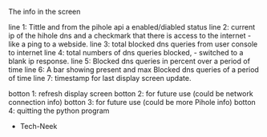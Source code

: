 The info in the screen




line 1: Tittle and from the pihole api a enabled/diabled status 
line 2: current ip of the hihole dns and a checkmark that there is access to the internet - like a ping to a webside.
line 3: total blocked dns queries from user console to internet
line 4: total numbers of dns queries blocked, - switched to a blank ip response.
line 5: Blocked dns queries in percent over a period of time
line 6: A bar showing present and max Blocked dns queries of a period of time
line 7: timestamp for last display screen update.

botton 1: refresh display screen
botton 2: for future use (could be network connection info)
botton 3: for future use (could be more Pihole info)
botton 4: quitting the python program

- Tech-Neek
